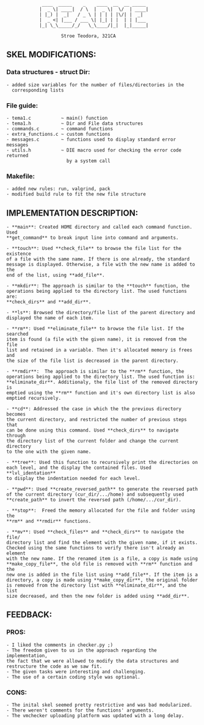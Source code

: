 				 ____  _____    _    ____  __  __ _____ 
				|  _ \| ____|  / \  |  _ \|  \/  | ____|
				| |_) |  _|   / _ \ | | | | |\/| |  _|
				|  _ <| |___ / ___ \| |_| | |  | | |___ 
				|_| \_\_____/_/   \_\____/|_|  |_|_____|

						Stroe Teodora, 321CA

## SKEL MODIFICATIONS:

 ### Data structures - struct Dir:
	- added size variables for the number of files/directories in the 
	  corresponding lists

 ### File guide:
	- tema1.c			~ main() function
	- tema1.h			~ Dir and File data structures
	- commands.c		~ command functions
	- extra_functions.c ~ custom functions
	- messages.c		~ functions used to display standard error messages
	- utils.h			~ DIE macro used for checking the error code returned
						  by a system call

 ### Makefile:
	- added new rules: run, valgrind, pack
	- modified build rule to fit the new file structure

## IMPLEMENTATION DESCRIPTION:

	- **main**: Created HOME directory and called each command function. Used 
	**get_command** to break input line into command and arguments.

	- **touch**: Used **check_file** to browse the file list for the existence 
	of a file with the same name. If there is one already, the standard 
	message is displayed. Otherwise, a file with the new name is added to the 
	end of the list, using **add_file**.

	- **mkdir**: The approach is similar to the **touch** function, the 
	operations being applied to the directory list. The used functions are: 
	**check_dirs** and **add_dir**.

	- **ls**: Browsed the directory/file list of the parent directory and 
	displayed the name of each item.

	- **rm**: Used **eliminate_file** to browse the file list. If the searched
	item is found (a file with the given name), it is removed from the file
	list and retained in a variable. Then it's allocated memory is frees and
	the size of the file list is decreased in the parent directory.

	- **rmdir**:  The approach is similar to the **rm** function, the 
	operations being applied to the directory list. The used function is: 
	**eliminate_dir**. Additionaly, the file list of the removed directory is
	emptied using the **rm** function and it's own directory list is also 
	emptied recursively.

	- **cd**: Addressed the case in which the the previous directory becomes 
	the current directory, and restricted the number of previous steps that 
	can be done using this command. Used **check_dirs** to navigate through 
	the directory list of the current folder and change the current directory 
	to the one with the given name.

	- **tree**: Used this function to recursively print the directories on
	each level, and the display the contained files. Used **lvl_identation**
	to display the indentation needed for each level.

	- **pwd**: Used **create_reversed_path** to generate the reversed path
	of the current directory (cur_dir/.../home) and subsequently used 
	**create_path** to invert the reversed path (/home/.../cur_dir).

	- **stop**:  Freed the memory allocated for the file and folder using the
	**rm** and **rmdir** functions.

	- **mv**: Used **check_files** and **check_dirs** to navigate the file/
	directory list and find the element with the given name, if it exists.
	Checked using the same functions to verify there isn't already an element
	with the new name. If the renamed item is a file, a copy is made using
	**make_copy_file**, the old file is removed with **rm** function and the
	new one is added in the file list using **add_file**. If the item is a
	directory, a copy is made using **make_copy_dir**, the original folder
	is removed from the directory list with **eliminate_dir**, and the list
	size decreased, and then the new folder is added using **add_dir**.

## FEEDBACK:

 ### PROS:
	- I liked the comments in checker.py ;)
	- The freedom given to us in the approach regarding the implementation, 
	the fact that we were allowed to modify the data structures and 
	restructure the code as we saw fit.
	- The given tasks were interesting and challenging.
	- The use of a certain coding style was optional.

 ### CONS:
	- The inital skel seemed pretty restrictive and was bad modularized.
	- There weren't comments for the functions' arguments.
	- The vmchecker uploading platform was updated with a long delay.